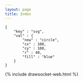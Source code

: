 ```yaml
---
layout: page
title: Index
---
```


<style>
    .highlight pre:hover {
        background-color: pink !important;
    }

    code {
         background-color: inherit;
    }
</style>

```
{
    "key" : "svg",
    "val" : {
        "new" : "circle",
        "cx" : 100,
        "cy" : 100,
        "r" : 40,
        "fill" : "blue"
    }
}
```


{% include drawsocket-web.html %}


<script>
    const snippet_code = document.querySelector("code");
    
    const snippet = JSON.parse(snippet_code.innerHTML);

    snippet_code.addEventListener("click", ()=> {
        console.log("clicked and sending:", snippet);
        drawsocket.input(snippet);
    });

</script>